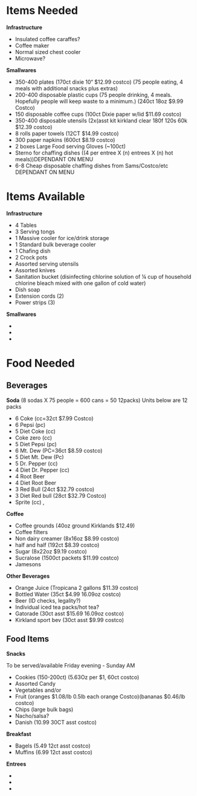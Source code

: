 Items Needed  
====

__Infrastructure__  

* Insulated coffee caraffes?  
* Coffee maker  
* Normal sized chest cooler  
* Microwave?



__Smallwares__  

* 350-400 plates (170ct dixie 10“ $12.99 costco) (75 people eating, 4 meals with additional snacks plus extras)  
* 200-400 disposable plastic cups (75 people drinking, 4 meals. Hopefully people will keep waste to a minimum.) (240ct 18oz $9.99 Costco) 
* 150 disposable coffee cups (100ct Dixie paper w/lid $11.69 costco)
* 350-400 disposable utensils (2x(asst kit kirkland clear 180f 120s 60k $12.39 costco)
* 8 rolls paper towels (12CT $14.99 costco) 
* 300 paper napkins (600ct $8.19 costco)
* 2 boxes Large Food serving Gloves (~100ct)  
* Sterno for chaffing dishes ((4 per entree X (n) entrees X (n) hot meals))DEPENDANT ON MENU  
* 6-8 Cheap disposable chaffing dishes from Sams/Costco/etc DEPENDANT ON MENU  

Items Available  
===

__Infrastructure__  

* 4 Tables  
* 3 Serving tongs  
* 1 Massive cooler for ice/drink storage  
* 1 Standard bulk beverage cooler  
* 1 Chafing dish  
* 2 Crock pots
* Assorted serving utensils
* Assorted knives
* Sanitation bucket (disinfecting chlorine solution of ¼ cup of household chlorine 
bleach mixed with one gallon of cold water)
* Dish soap
* Extension cords (2)
* Power strips (3)

__Smallwares__  

* 
* 
* 

Food Needed  
===

Beverages
----

__Soda__ (8 sodas X 75 people = 600 cans = 50 12packs) Units below are 12 packs

* 6 Coke (cc=32ct $7.99 Costco)
* 6 Pepsi (pc)
* 5 Diet Coke (cc)
* Coke zero (cc)
* 5 Diet Pepsi (pc)
* 6 Mt. Dew (PC=36ct $8.59 costco)
* 5 Diet Mt. Dew (Pc)
* 5 Dr. Pepper (cc)
* 4 Diet Dr. Pepper (cc)
* 4 Root Beer
* 4 Diet Root Beer
* 3 Red Bull (24ct $32.79 costco)
* 3 Diet Red bull (28ct $32.79 Costco)
* Sprite (cc)
,

__Coffee__  

* Coffee grounds (40oz ground Kirklands $12.49)
* Coffee filters
* Non dairy creamer (8x16oz $8.99 costco)
* half and half (192ct $8.39 costco)
* Sugar (8x22oz $9.19 costco)
* Sucralose (1500ct packets $11.99 costco)
* Jamesons

__Other Beverages__  

* Orange Juice (Tropicana 2 gallons $11.39 costco)
* Bottled Water (35ct $4.99 16.09oz costco)
* Beer (ID checks, legality?)
* Individual iced tea packs/hot tea?
* Gatorade (30ct asst $15.69 16.09oz costco)
* Kirkland sport bev (30ct asst $9.99 costco)

Food Items  
----

__Snacks__

To be served/available Friday evening - Sunday AM

* Cookies (150-200ct) (5.63Oz per $1, 60ct costco)
* Assorted Candy
* Vegetables and/or
* Fruit (oranges $1.08/lb 0.5lb each orange Costco)(bananas $0.46/lb costco)
* Chips (large bulk bags)
* Nacho/salsa?
* Danish (10.99 30CT asst costco)

__Breakfast__  

* Bagels (5.49 12ct asst costco)
* Muffins (6.99 12ct asst costco)

__Entrees__


*
*
*

